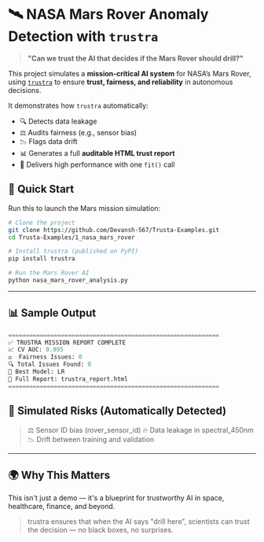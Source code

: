 # 🛰️ NASA Mars Rover Anomaly Detection with `trustra`

> **"Can we trust the AI that decides if the Mars Rover should drill?"**

This project simulates a **mission-critical AI system** for NASA’s Mars Rover, using [`trustra`](https://pypi.org/project/trustra/) to ensure **trust, fairness, and reliability** in autonomous decisions.

It demonstrates how `trustra` automatically:
- 🔍 Detects data leakage
- ⚖️ Audits fairness (e.g., sensor bias)
- 📉 Flags data drift
- 📊 Generates a full **auditable HTML trust report**
- 🚀 Delivers high performance with one `fit()` call

## 🚀 Quick Start

Run this to launch the Mars mission simulation:

```bash
# Clone the project
git clone https://github.com/Devansh-567/Trusta-Examples.git
cd Trusta-Examples/1_nasa_mars_rover

# Install trustra (published on PyPI)
pip install trustra

# Run the Mars Rover AI
python nasa_mars_rover_analysis.py
```
---
## 📊 Sample Output
```python
============================================================
✅ TRUSTRA MISSION REPORT COMPLETE
📈 CV AUC: 0.995
⚖️  Fairness Issues: 0
🔍 Total Issues Found: 0
🔧 Best Model: LR
📄 Full Report: trustra_report.html
============================================================
```
## 🧪 Simulated Risks (Automatically Detected)
> ⚖️ Sensor ID bias (rover_sensor_id)
> 🔥 Data leakage in spectral_450nm
> 📉 Drift between training and validation
---

## 🌍 Why This Matters
This isn't just a demo — it's a blueprint for trustworthy AI in space, healthcare, finance, and beyond.
> trustra ensures that when the AI says "drill here", scientists can trust the decision — no black boxes, no surprises.
